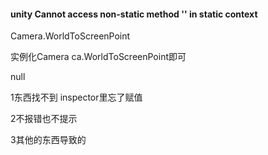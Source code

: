 #### unity Cannot access non-static method '' in static context

Camera.WorldToScreenPoint

实例化Camera ca.WorldToScreenPoint即可





null

1东西找不到 inspector里忘了赋值

2不报错也不提示

3其他的东西导致的

